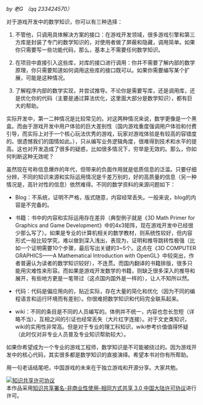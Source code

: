 *by 老G （qq 233424570）*

对于游戏开发中的数学知识，你可以有三种选择：

1. 不管他，只调用具体解决方案的接口：在游戏开发领域，很多游戏引擎和第三方库是封装了专门的数学知识的，对使用者做了屏蔽和隐藏，调用简单。如果你只需要写一些功能代码，那么，基本上不需要任何数学知识。

2. 在项目中直接引入这些库，对库的接口进行调用：你并不需要了解内部的数学原理，你只需要知道如何调用这些库的接口既可以。如果你需要编写某个扩展，可能是这种情况。

3. 了解程序内部的数学实现，并尝试推导。不论你是需要写库，还是调用库，还是优化你的代码（主要是通过算法优化，这里面大部分是数学知识），都有巨大的帮助。

实际开发中，第一二种情况是比较常见的。对这两种情况来说，数学更像是一个黑盒。而由于游戏开发中用户体验的巨大差别性（国内游戏重度强调用户体验和付费引导，而实际上对于一个核心玩法优秀的游戏，玩家对游戏体验是有较高的容错度的。很遗憾我们的国情如此。），只从编写业务逻辑角度，很难得到技术和水平的提高。这也对开发造成了很多的疑惑，比如很多情况下，穷举是无效的。那么，你如何判断这种无效呢？

虽然现在号称信息爆炸的年代，但带来的负面作用就是低质信息的泛滥。只要仔细分辨，不同的知识来源和实际运用情况是千差万别的，好的高质量的信息（另一种情况是，高针对性的信息）依然难得。不同的数学资料的来源问题如下：

- Blog：不系统，证明不严格，版式随意，内容经常丢失。一般来说，blog的内容是不完备的。

- 书籍：书中的内容和实际运用存在差异（典型例子就是《3D Math Primer for Graphics and Game Development》中的4x3矩阵，现在游戏开发中已经很少那么写了）。如果是专业的计算机相关的数学教材，则系统性较好，但内容形式一般比较学究，难以做到深入浅出，表现为，证明和推导跳转性极强（比如一个证明需要10个步骤，最后写出关键的3~5个。这点在《3D COMPUTER GRAPHICS——A Mathematical Introduction with OpenGL》中较突出，作者普遍认为读者的数学知识较好），不连贯。而国内翻译的书籍排版，很多只能用灾难性来形容。而如果是游戏开发数学的书籍，则缺乏很多深入的推导和展开，有些地方更是一笔带过（这点国内国外是一样的），让人不知所以然。

- 代码：代码是偏应用向的，贴近实际，存在大量的简化和优化（因为不同的编程语言和运行环境而有差别）。你很难把数学知识和代码完全联系起来。

- wiki：不同的条目是不同的人员编写的。体例并不统一，内容也忽长忽短（详略不当），互相之间的引证也经常丢失（大片红字连接）。对于文史类知识，wiki的实用性非常高。但是对于专业的理工科知识，wiki参考价值值得怀疑（此时仅对非专业人员普及专业知识帮助较大）。

如果你希望成为一个专业的游戏工程师，数学知识是不可能被绕过的。因为游戏开发中的核心代码，其实很多都是数学知识的直接演绎。希望本书对你有所帮助。

用一句老话结尾吧，中国游戏的未来在于独立游戏和开源分享。大家共勉。

<a rel="license" href="http://creativecommons.org/licenses/by-nc-sa/3.0/cn/"><img alt="知识共享许可协议" style="border-width:0" src="https://i.creativecommons.org/l/by-nc-sa/3.0/cn/88x31.png" /></a><br />本作品采用<a rel="license" href="http://creativecommons.org/licenses/by-nc-sa/3.0/cn/">知识共享署名-非商业性使用-相同方式共享 3.0 中国大陆许可协议</a>进行许可。

